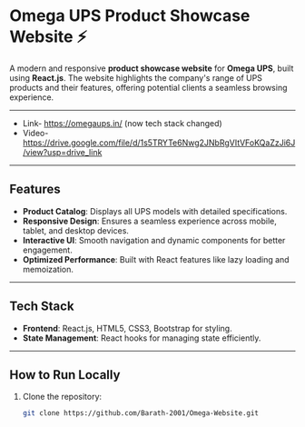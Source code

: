 # Omega UPS Product Showcase Website ⚡

A modern and responsive **product showcase website** for **Omega UPS**, built using **React.js**. The website highlights the company's range of UPS products and their features, offering potential clients a seamless browsing experience.

---
- Link- https://omegaups.in/ (now tech stack changed)
- Video- https://drive.google.com/file/d/1s5TRYTe6Nwg2JNbRgVItVFoKQaZzJi6J/view?usp=drive_link
---

## Features
- **Product Catalog**: Displays all UPS models with detailed specifications.
- **Responsive Design**: Ensures a seamless experience across mobile, tablet, and desktop devices.
- **Interactive UI**: Smooth navigation and dynamic components for better engagement.
- **Optimized Performance**: Built with React features like lazy loading and memoization.

---

## Tech Stack
- **Frontend**: React.js, HTML5, CSS3, Bootstrap for styling.
- **State Management**: React hooks for managing state efficiently.

---

## How to Run Locally
1. Clone the repository:
   ```bash
   git clone https://github.com/Barath-2001/Omega-Website.git
   ```
